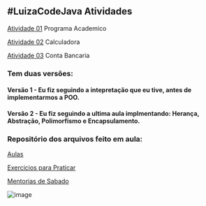 ## #LuizaCodeJava Atividades

[Atividade 01](https://github.com/caamilacgs/LuizaCodeJava/tree/main/src/com/atividades/Atividade01) Programa Academico

[Atividade 02](https://github.com/caamilacgs/LuizaCodeJava/tree/main/src/com/atividades/Atividade02) Calculadora

[Atividade 03](https://github.com/caamilacgs/LuizaCodeJava/tree/main/src/com/atividades/Atividade03) Conta Bancaria


### Tem duas versões:
#### Versão 1 - Eu fiz seguindo a intepretação que eu tive, antes de implementarmos a POO.
#### Versão 2 - Eu fiz seguindo a ultima aula implmentando: Herança, Abstração, Polimorfismo e Encapsulamento.


### Repositório dos arquivos feito em aula:

[Aulas](https://github.com/caamilacgs/LuizaCodeJava/tree/main/src/com/aulas)

[Exercicios para Praticar](https://github.com/caamilacgs/LuizaCodeJava/tree/main/src/com/exerciciosLivres)

[Mentorias de Sabado](https://github.com/caamilacgs/LuizaCodeJava/tree/main/src/com/mentoria)
  
![image](https://user-images.githubusercontent.com/60848932/116348287-346e3b00-a7c4-11eb-899c-f6740102d6ae.png)
